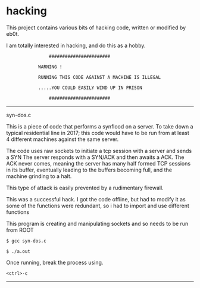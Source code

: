 # hacking

This project contains various bits of hacking code, written or modified by eb0t.

I am totally interested in hacking, and do this as a hobby.

					#######################

				WARNING !

				RUNNING THIS CODE AGAINST A MACHINE IS ILLEGAL

				.....YOU COULD EASILY WIND UP IN PRISON

					#######################

-----------------------------------

syn-dos.c

This is a piece of code that performs a synflood on a server.
To take down a typical residential line in 2017; this code would have to be run from at least 4 different machines against the same server.

The code uses raw sockets to initiate a tcp session with a server and sends a SYN
The server responds with a SYN/ACK and then awaits a ACK.
The ACK never comes, meaning the server has many half formed TCP sessions in its buffer, eventually leading to the buffers becoming full, and the machine grinding to a halt.

This type of attack is easily prevented by a rudimentary firewall.

This was a successful hack. I got the code offline, but had to modify it as some of the functions were redundant, so i had to import and use different functions

This program is creating and manipulating sockets and so needs to be run from ROOT

	$ gcc syn-dos.c

	$ ./a.out

Once running, break the process using.

	<ctrl>-c

-------------------------------------
